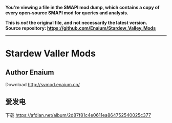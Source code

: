 **You're viewing a file in the SMAPI mod dump, which contains a copy of every open-source SMAPI mod
for queries and analysis.**

**This is _not_ the original file, and not necessarily the latest version.**  
**Source repository: https://github.com/Enaium/Stardew_Valley_Mods**

----

# Stardew Valler Mods
## Author Enaium
Download http://svmod.enaium.cn/
## 爱发电
下载 https://afdian.net/album/2d87f81c4e0611ea864752540025c377
